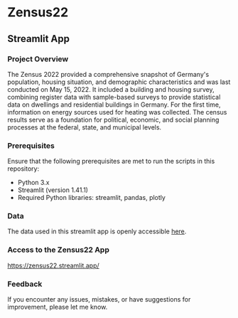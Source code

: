 # Zensus22
## Streamlit App

### Project Overview
The Zensus 2022 provided a comprehensive snapshot of Germany's population, housing situation, and demographic characteristics and was last conducted on May 15, 2022. It included a building and housing survey, combining register data with sample-based surveys to provide statistical data on dwellings and residential buildings in Germany. For the first time, information on energy sources used for heating was collected. The census results serve as a foundation for political, economic, and social planning processes at the federal, state, and municipal levels.

### Prerequisites
Ensure that the following prerequisites are met to run the scripts in this repository:

- Python 3.x
- Streamlit (version 1.41.1)
- Required Python libraries: streamlit, pandas, plotly

### Data
The data used in this streamlit app is openly accessible [here](https://www.zensus2022.de/DE/Aktuelles/Gebaeude_Wohnungen_VOE.html).

### Access to the Zensus22 App

https://zensus22.streamlit.app/

### Feedback

If you encounter any issues, mistakes, or have suggestions for improvement, please let me know.
